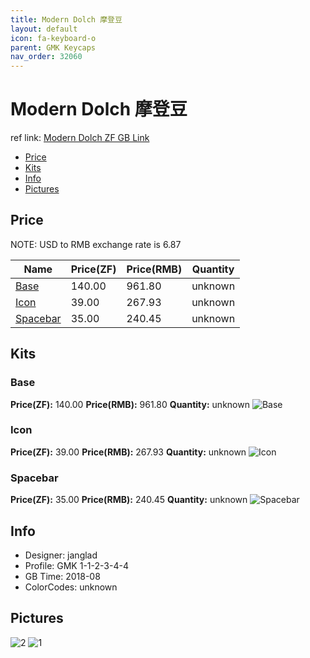 ```yaml
---
title: Modern Dolch 摩登豆
layout: default
icon: fa-keyboard-o
parent: GMK Keycaps
nav_order: 32060
---
```


# Modern Dolch 摩登豆

ref link: [Modern Dolch ZF GB Link](https://www.zfrontier.com/m/4366)

* [Price](#price)
* [Kits](#kits)
* [Info](#info)
* [Pictures](#pictures)


## Price
NOTE: USD to RMB exchange rate is 6.87

| Name          | Price(ZF)    |  Price(RMB) | Quantity |
| ------------- | ------------ |  ---------- | -------- |
|[Base](#base)|140.00|961.80|unknown|
|[Icon](#icon)|39.00|267.93|unknown|
|[Spacebar](#spacebar)|35.00|240.45|unknown|


## Kits
### Base
**Price(ZF):** 140.00    **Price(RMB):** 961.80    **Quantity:** unknown
<img src="{{ 'assets/images/gmk-keycaps/moderndolch/kits_pics/base.jpg' | relative_url }}" alt="Base" class="image featured">

### Icon
**Price(ZF):** 39.00    **Price(RMB):** 267.93    **Quantity:** unknown
<img src="{{ 'assets/images/gmk-keycaps/moderndolch/kits_pics/icon.jpg' | relative_url }}" alt="Icon" class="image featured">

### Spacebar
**Price(ZF):** 35.00    **Price(RMB):** 240.45    **Quantity:** unknown
<img src="{{ 'assets/images/gmk-keycaps/moderndolch/kits_pics/spacebar.jpg' | relative_url }}" alt="Spacebar" class="image featured">


## Info
* Designer: janglad
* Profile: GMK 1-1-2-3-4-4
* GB Time: 2018-08
* ColorCodes: unknown


## Pictures
<img src="{{ 'assets/images/gmk-keycaps/moderndolch/rendering_pics/2.jpg' | relative_url }}" alt="2" class="image featured">
<img src="{{ 'assets/images/gmk-keycaps/moderndolch/rendering_pics/1.jpg' | relative_url }}" alt="1" class="image featured">
